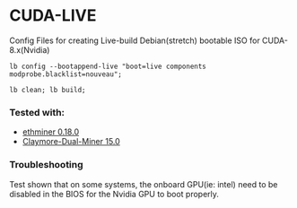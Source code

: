 # CUDA-LIVE
Config Files for creating Live-build Debian(stretch) bootable ISO for CUDA-8.x(Nvidia)

``` lb config --bootappend-live "boot=live components modprobe.blacklist=nouveau"; ```

``` lb clean; lb build; ```
### Tested with:

* [ethminer 0.18.0](https://github.com/ethereum-mining/ethminer/releases/tag/v0.18.0)
* [Claymore-Dual-Miner 15.0
](https://github.com/Claymore-Dual/Claymore-Dual-Miner/releases/tag/15.0)
### Troubleshooting
Test shown that on some systems, the onboard GPU(ie: intel) need to be disabled in the BIOS for the Nvidia GPU to boot properly.
